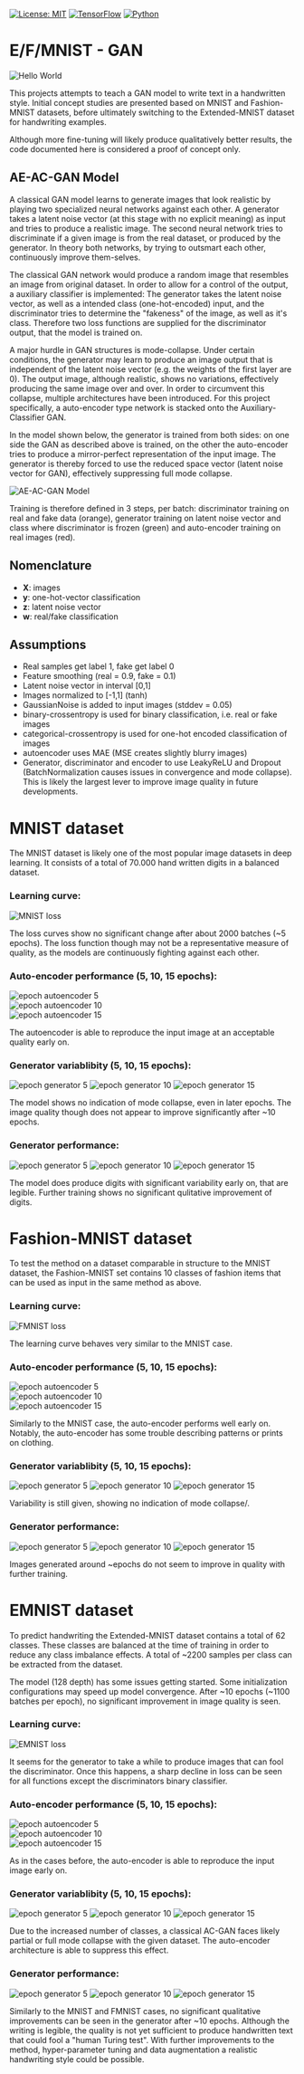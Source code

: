 [![License: MIT](https://img.shields.io/badge/License-MIT-yellow.svg)](https://opensource.org/licenses/MIT)
[![TensorFlow](https://img.shields.io/static/v1?label=TensorFlow&message=2.0&color=orange)](https://www.tensorflow.org/)
[![Python](https://img.shields.io/static/v1?label=Python&message=3.7.5&color=green)](https://www.python.org/downloads/release/python-375/)

# E/F/MNIST - GAN

![Hello World](img/HelloWorld.png)

This projects attempts to teach a GAN model to write text in a handwritten style.
Initial concept studies are presented based on MNIST and Fashion-MNIST datasets,
before ultimately switching to the Extended-MNIST dataset for handwriting examples.

Although more fine-tuning will likely produce qualitatively better results, the
code documented here is considered a proof of concept only.

## AE-AC-GAN Model

A classical GAN model learns to generate images that look realistic by playing
two specialized neural networks against each other. A generator takes a latent
noise vector (at this stage with no explicit meaning) as input and tries to produce a
realistic image. The second neural network tries to discriminate if a given
image is from the real dataset, or produced by the generator. In theory both
networks, by trying to outsmart each other, continuously improve them-selves.

The classical GAN network would produce a random image that resembles an image from original dataset. In order to allow for a control of the output,
a auxiliary classifier is implemented: The generator takes the latent noise vector,
as well as a intended class (one-hot-encoded) input, and the discriminator tries
to determine the "fakeness" of the image, as well as it's class. Therefore two
loss functions are supplied for the discriminator output, that the model is
trained on.

A major hurdle in GAN structures is mode-collapse. Under certain conditions, the
generator may learn to produce an image output that is independent of the latent
noise vector (e.g. the weights of the first layer are 0). The output image, although
realistic, shows no variations, effectively producing the same image over and over.
In order to circumvent this collapse, multiple architectures have been introduced.
For this project specifically, a auto-encoder type network is stacked onto the
Auxiliary-Classifier GAN.

In the model shown below, the generator is trained from both sides: on one side
the GAN as described above is trained, on the other the auto-encoder tries to
produce a mirror-perfect representation of the input image. The generator is
thereby forced to use the reduced space vector (latent noise vector for GAN),
effectively suppressing full mode collapse.

![AE-AC-GAN Model](img/schematic.png)

Training is therefore defined in 3 steps, per batch: discriminator training on real and fake data (orange), generator training on latent noise vector and class where discriminator is frozen (green) and auto-encoder training on real images (red).

## Nomenclature

* **X**:     images
* **y**:     one-hot-vector classification
* **z**:     latent noise vector
* **w**:     real/fake classification

## Assumptions

* Real samples get label 1, fake get label 0
* Feature smoothing (real = 0.9, fake = 0.1)
* Latent noise vector in interval [0,1]
* Images normalized to [-1,1] (tanh)
* GaussianNoise is added to input images (stddev = 0.05)
* binary-crossentropy is used for binary classification, i.e. real or fake images
* categorical-crossentropy is used for one-hot encoded classification of images
* autoencoder uses MAE (MSE creates slightly blurry images)
* Generator, discriminator and encoder to use LeakyReLU and Dropout (BatchNormalization causes issues in convergence and mode collapse). This is likely the largest lever to improve image quality in future developments.

# MNIST dataset

The MNIST dataset is likely one of the most popular image datasets in deep learning.
It consists of a total of 70.000 hand written digits in a balanced dataset.

### Learning curve:

![MNIST loss](img/mnist-loss.png)

The loss curves show no significant change after about 2000 batches (~5 epochs). The loss function though may not be a representative measure of quality, as the models are continuously fighting against each other.

### Auto-encoder performance (5, 10, 15 epochs):

![epoch autoencoder 5](img/mnist-ae-5.png)\
![epoch autoencoder 10](img/mnist-ae-10.png)\
![epoch autoencoder 15](img/mnist-ae-15.png)

The autoencoder is able to reproduce the input image at an acceptable quality early on.

### Generator variablibity (5, 10, 15 epochs):

![epoch generator 5](img/mnist-gen-var-5.png)
![epoch generator 10](img/mnist-gen-var-10.png)
![epoch generator 15](img/mnist-gen-var-15.png)

The model shows no indication of mode collapse, even in later epochs. The image quality though does not appear to improve significantly after ~10 epochs.

### Generator performance:

![epoch generator 5](img/mnist-gen-5.png)
![epoch generator 10](img/mnist-gen-10.png)
![epoch generator 15](img/mnist-gen-15.png)

The model does produce digits with significant variability early on, that are legible. Further training shows no significant qulitative improvement of digits.

# Fashion-MNIST dataset

To test the method on a dataset comparable in structure to the MNIST dataset, the Fashion-MNIST set contains 10 classes of fashion items that can be used as input in the same method as above.

### Learning curve:

![FMNIST loss](img/fmnist-loss.png)

The learning curve behaves very similar to the MNIST case.

### Auto-encoder performance (5, 10, 15 epochs):

![epoch autoencoder 5](img/fmnist-ae-5.png)\
![epoch autoencoder 10](img/fmnist-ae-10.png)\
![epoch autoencoder 15](img/fmnist-ae-15.png)

Similarly to the MNIST case, the auto-encoder performs well early on. Notably, the auto-encoder has some trouble describing patterns or prints on clothing.

### Generator variablibity (5, 10, 15 epochs):

![epoch generator 5](img/fmnist-gen-var-5.png)
![epoch generator 10](img/fmnist-gen-var-10.png)
![epoch generator 15](img/fmnist-gen-var-15.png)

Variability is still given, showing no indication of mode collapse/.

### Generator performance:

![epoch generator 5](img/fmnist-gen-5.png)
![epoch generator 10](img/fmnist-gen-10.png)
![epoch generator 15](img/fmnist-gen-15.png)

Images generated around ~epochs do not seem to improve in quality with further training.

# EMNIST dataset

To predict handwriting the Extended-MNIST dataset contains a total of 62 classes. These classes are balanced at the time of training in order to reduce any class imbalance effects. A total of ~2200 samples per class can be extracted from the dataset.

The model (128 depth) has some issues getting started. Some initialization configurations may speed up model convergence. After ~10 epochs (~1100 batches per epoch), no significant improvement in image quality is seen.

### Learning curve:

![EMNIST loss](img/emnist-loss.png)

It seems for the generator to take a while to produce images that can fool the discriminator. Once this happens, a sharp decline in loss can be seen for all functions except the discriminators binary classifier.

### Auto-encoder performance (5, 10, 15 epochs):

![epoch autoencoder 5](img/emnist-ae-5.png)\
![epoch autoencoder 10](img/emnist-ae-10.png)\
![epoch autoencoder 15](img/emnist-ae-15.png)

As in the cases before, the auto-encoder is able to reproduce the input image early on.

### Generator variablibity (5, 10, 15 epochs):

![epoch generator 5](img/emnist-gen-var-5.png)
![epoch generator 10](img/emnist-gen-var-10.png)
![epoch generator 15](img/emnist-gen-var-15.png)

Due to the increased number of classes, a classical AC-GAN faces likely partial or full mode collapse with the given dataset. The auto-encoder architecture is able to suppress this effect.

### Generator performance:

![epoch generator 5](img/emnist-gen-5.png)
![epoch generator 10](img/emnist-gen-10.png)
![epoch generator 15](img/emnist-gen-15.png)

Similarly to the MNIST and FMNIST cases, no significant qualitative improvements can be seen in the generator after ~10 epochs. Although the writing is legible, the quality is not yet sufficient to produce handwritten text that could fool a "human Turing test". With further improvements to the method, hyper-parameter tuning and data augmentation a realistic handwriting style could be possible.

